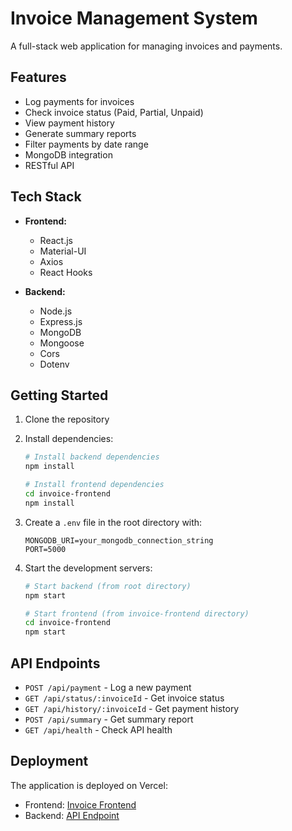 # Invoice Management System

A full-stack web application for managing invoices and payments.

## Features

- Log payments for invoices
- Check invoice status (Paid, Partial, Unpaid)
- View payment history
- Generate summary reports
- Filter payments by date range
- MongoDB integration
- RESTful API

## Tech Stack

- **Frontend:**
  - React.js
  - Material-UI
  - Axios
  - React Hooks

- **Backend:**
  - Node.js
  - Express.js
  - MongoDB
  - Mongoose
  - Cors
  - Dotenv

## Getting Started

1. Clone the repository
2. Install dependencies:
   ```bash
   # Install backend dependencies
   npm install

   # Install frontend dependencies
   cd invoice-frontend
   npm install
   ```

3. Create a `.env` file in the root directory with:
   ```
   MONGODB_URI=your_mongodb_connection_string
   PORT=5000
   ```

4. Start the development servers:
   ```bash
   # Start backend (from root directory)
   npm start

   # Start frontend (from invoice-frontend directory)
   cd invoice-frontend
   npm start
   ```

## API Endpoints

- `POST /api/payment` - Log a new payment
- `GET /api/status/:invoiceId` - Get invoice status
- `GET /api/history/:invoiceId` - Get payment history
- `POST /api/summary` - Get summary report
- `GET /api/health` - Check API health

## Deployment

The application is deployed on Vercel:
- Frontend: [Invoice Frontend](https://invoice-frontend-2zk03eaab-salahs-projects-58bd1b59.vercel.app)
- Backend: [API Endpoint](https://erp-assignment-afrmq3jq6-salahs-projects-58bd1b59.vercel.app/api)